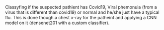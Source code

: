 Classyfing if the suspected pathient has Covid19, Viral phemonuia (from a virus that is different than covid19) or normal and he/she just have a  typical flu. This is done though a chest x-ray for the patheint and applying a CNN model on it (densenet201 with a custom classifier).
